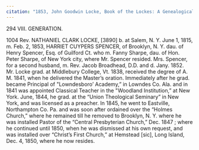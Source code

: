 ```yaml
---
citation: "1853, John Goodwin Locke, Book of the Lockes: A Genealogical and Historical Record of the Descendants of William Locke, of Woburn., James Munroe and Company, Boston MA, p294."
---
```

294 VIII. GENERATION. 

1004 Rev. NATHANIEL CLARK LOCKE, [3890] b. at Salem, N. Y. June 1, 1815, m. Feb. 2, 1853, HARRIET CUYPERS SPENCER, of Brooklyn, N. Y. dau. of Henry Spencer, Esq. of Guilford Ct. who m. Fanny Sharpe, dau. of Hon. Peter Sharpe, of New York city, where Mr. Spencer resided. Mrs. Spencer, for a second husband, m. Rev. Jacob Broadhead, D.D. and d. Jany. 1852. Mr. Locke grad. at Middlebury College, Vt. 1838, received the degree of A. M. 1841, when he delivered the Master’s oration. Immediately after he grad. became Principal of "Lowndesboro’ Academy,” in Lowndes Co. Ala. and in 1841 was appointed Classical Teacher in the "Woodland Institution,” at New York. June, 1844, he grad. at the “Union Theological Seminary” in New York, and was licensed as a preacher. In 1845, he went to Eastville, Northampton Co. Pa. and was soon after ordained over the “Holmes Church,” where he remained till he removed to Brooklyn, N. Y. where he was installed Pastor of the “Central Presbyterian Church,” Dec. 1847 ; where he continued until 1850, when he was dismissed at his own request, and was installed over “Christ’s First Church,” at Hemstead [sic], Long Island, Dec. 4, 1850, where he now resides.

